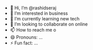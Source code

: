 - 👋 Hi, I’m @rashidseraj
- 👀 I’m interested in business 
- 🌱 I’m currently learning new tech
- 💞️ I’m looking to collaborate on online 
- 📫 How to reach me o
- 😄 Pronouns: ...
- ⚡ Fun fact: ...

<!---
rashidseraj/rashidseraj is a ✨ special ✨ repository because its `README.md` (this file) appears on your GitHub profile.
You can click the Preview link to take a look at your changes.
--->
